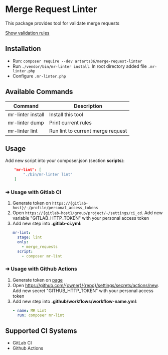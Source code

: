 # Merge Request Linter

This package provides tool for validate merge requests

[Show validation rules](docs/rules.md)

## Installation
* Run: `composer require --dev artarts36/merge-request-linter`
* Run `./vendor/bin/mr-linter install`. In root directory added file `.mr-linter.php`
* Configure `.mr-linter.php`

## Available Commands

| Command  | Description  |
| ------------ | ------------ |
| mr-linter install  | Install this tool  |
| mr-linter dump  | Print current rules  |
| mr-linter lint  | Run lint to current merge request  |

## Usage

Add new script into your composer.json (section **scripts**):

```json
    "mr-lint": [
        "./bin/mr-linter lint"
    ]
```

### ➜ Usage with Gitlab CI

1. Generate token on `https://{gitlab-host}/-/profile/personal_access_tokens`
2. Open `https://{gitlab-host}/group/project/-/settings/ci_cd`. Add new variable "GITLAB_HTTP_TOKEN" with your personal access token
3. Add new step into **.gitlab-ci.yml**:
   ```yml
   mr-lint:
     stage: lint
     only:
       - merge_requests
     script:
       - composer mr-lint
   ```

### ➜ Usage with Github Actions

1. Generate token on [page](https://github.com/settings/tokens/new)
2. Open https://github.com/{owner}/{repo}/settings/secrets/actions/new. Add new secret "GITHUB_HTTP_TOKEN" with your personal access token
3. Add new step into **.github/workflows/workflow-name.yml**:
    ```yml
    - name: MR Lint
      run: composer mr-lint
    ```

## Supported CI Systems

* GitLab CI
* Github Actions

